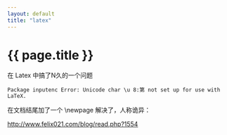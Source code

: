 ```yaml
---
layout: default
title: "latex"
---
```


# {{ page.title }}

在 Latex 中搞了N久的一个问题


    Package inputenc Error: Unicode char \u 8:第 not set up for use with LaTeX.


在文档结尾加了一个 \newpage 解决了，人称诡异：

<http://www.felix021.com/blog/read.php?1554>
